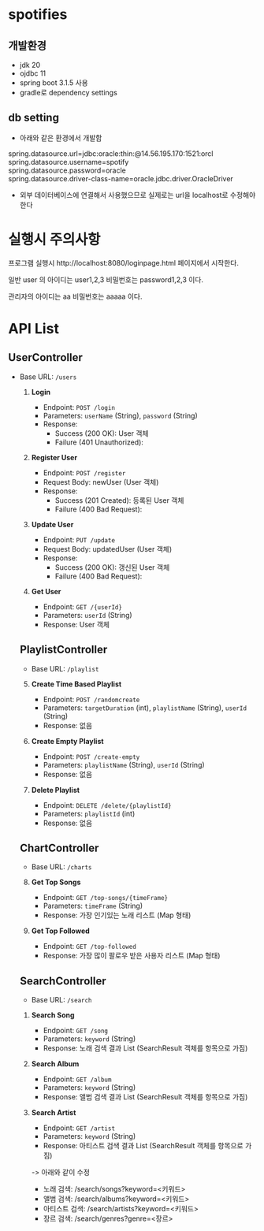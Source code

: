 # spotifies

## 개발환경
- jdk 20
- ojdbc 11
- spring boot 3.1.5 사용
- gradle로 dependency settings

## db setting
- 아래와 같은 환경에서 개발함

spring.datasource.url=jdbc:oracle:thin:@14.56.195.170:1521:orcl  
spring.datasource.username=spotify  
spring.datasource.password=oracle  
spring.datasource.driver-class-name=oracle.jdbc.driver.OracleDriver  

- 외부 데이터베이스에 연결해서 사용했으므로 실제로는 url을 localhost로 수정해야한다

 
# 실행시 주의사항
프로그램 실행시 http://localhost:8080/loginpage.html 페이지에서 시작한다.

일반 user 의 아이디는 user1,2,3 비밀번호는 password1,2,3 이다.

관리자의 아이디는 aa 비밀번호는 aaaaa 이다.

# API List

## UserController
* Base URL: `/users`
    
    1. **Login**
        - Endpoint: `POST /login`
        - Parameters: `userName` (String), `password` (String)
        - Response:
            - Success (200 OK): User 객체
            - Failure (401 Unauthorized):
    
    2. **Register User**
        - Endpoint: `POST /register`
        - Request Body: newUser (User 객체)
        - Response:
            - Success (201 Created): 등록된 User 객체
            - Failure (400 Bad Request):
    
    3. **Update User**
        - Endpoint: `PUT /update`
        - Request Body: updatedUser (User 객체)
        - Response:
            - Success (200 OK): 갱신된 User 객체
            - Failure (400 Bad Request):
    
    4. **Get User**
        - Endpoint: `GET /{userId}`
        - Parameters: `userId` (String)
        - Response: User 객체
    
    ## PlaylistController
    * Base URL: `/playlist`
    
    5. **Create Time Based Playlist**
        - Endpoint: `POST /randomcreate`
        - Parameters: `targetDuration` (int), `playlistName` (String), `userId` (String)
        - Response: 없음
    
    6. **Create Empty Playlist**
        - Endpoint: `POST /create-empty`
        - Parameters: `playlistName` (String), `userId` (String)
        - Response: 없음
    
    7. **Delete Playlist**
        - Endpoint: `DELETE /delete/{playlistId}`
        - Parameters: `playlistId` (int)
        - Response: 없음
    
    ## ChartController
    * Base URL: `/charts`
    
    8. **Get Top Songs**
        - Endpoint: `GET /top-songs/{timeFrame}`
        - Parameters: `timeFrame` (String)
        - Response: 가장 인기있는 노래 리스트 (Map 형태)
    
    9. **Get Top Followed**
        - Endpoint: `GET /top-followed`
        - Response: 가장 많이 팔로우 받은 사용자 리스트 (Map 형태)
    
    ## SearchController
    * Base URL: `/search`
    
    1. **Search Song**
       - Endpoint: `GET /song`
       - Parameters: `keyword` (String)
       - Response: 노래 검색 결과 List (SearchResult 객체를 항목으로 가짐)
    
    2. **Search Album**
       - Endpoint: `GET /album`
       - Parameters: `keyword` (String)
       - Response: 앨범 검색 결과 List (SearchResult 객체를 항목으로 가짐)
    
    3. **Search Artist**
       - Endpoint: `GET /artist`
       - Parameters: `keyword` (String)
       - Response: 아티스트 검색 결과 List (SearchResult 객체를 항목으로 가짐)
         
       -> 아래와 같이 수정   
    
       - 노래 검색: /search/songs?keyword=<키워드>
       - 앨범 검색: /search/albums?keyword=<키워드>
       - 아티스트 검색: /search/artists?keyword=<키워드>
       - 장르 검색: /search/genres?genre=<장르>
